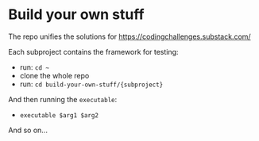 # Build your own stuff

The repo unifies the solutions for https://codingchallenges.substack.com/

Each subproject contains the framework for testing:
- run: `cd ~`
- clone the whole repo
- run: `cd build-your-own-stuff/{subproject}`

And then running the `executable`:
- `executable $arg1 $arg2`

And so on...
